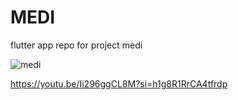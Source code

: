 # MEDI
 flutter app repo for project medi
 
![medi](https://github.com/user-attachments/assets/58bfc7ed-286b-4c74-9529-18119a068a7e)

https://youtu.be/Ii296ggCL8M?si=h1g8R1RrCA4tfrdp
